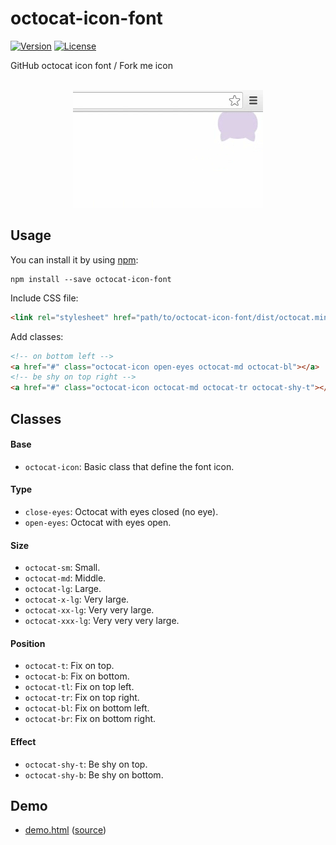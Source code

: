 # octocat-icon-font

[![Version](https://img.shields.io/npm/v/octocat-icon-font.svg?style=flat-square)](https://www.npmjs.com/package/octocat-icon-font)
[![License](https://img.shields.io/npm/l/octocat-icon-font.svg?style=flat-square)](LICENSE)

GitHub octocat icon font / Fork me icon

<br>

<div align="center">
    <img alt="octocat-shy-example" src="octocat-shy-example.gif">
</div>

## Usage

You can install it by using [npm](https://www.npmjs.com/): 
```shell
npm install --save octocat-icon-font
```

Include CSS file: 
```html
<link rel="stylesheet" href="path/to/octocat-icon-font/dist/octocat.min.css">
```

Add classes:
```html
<!-- on bottom left -->
<a href="#" class="octocat-icon open-eyes octocat-md octocat-bl"></a>
<!-- be shy on top right -->
<a href="#" class="octocat-icon octocat-md octocat-tr octocat-shy-t"></a>
```

## Classes

#### Base

- `octocat-icon`: Basic class that define the font icon.

#### Type

- `close-eyes`: Octocat with eyes closed (no eye).
- `open-eyes`: Octocat with eyes open.

#### Size

- `octocat-sm`: Small.
- `octocat-md`: Middle.
- `octocat-lg`: Large.
- `octocat-x-lg`: Very large.
- `octocat-xx-lg`: Very very large.
- `octocat-xxx-lg`: Very very very large.

#### Position

- `octocat-t`: Fix on top.
- `octocat-b`: Fix on bottom.
- `octocat-tl`: Fix on top left.
- `octocat-tr`: Fix on top right.
- `octocat-bl`: Fix on bottom left.
- `octocat-br`: Fix on bottom right.

#### Effect

- `octocat-shy-t`: Be shy on top.
- `octocat-shy-b`: Be shy on bottom.

## Demo

- [demo.html](http://htmlpreview.github.io/?https://github.com/MopTym/octocat-icon-font/blob/master/demo.html) ([source](demo.html))
